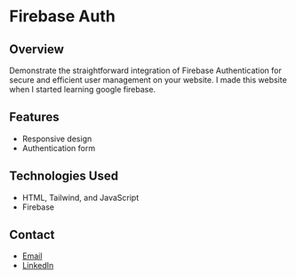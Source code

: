 # Firebase Auth

## Overview

Demonstrate the straightforward integration of Firebase Authentication for secure and efficient user management on your website. I made this website when I started learning google firebase.

## Features

-   Responsive design
-   Authentication form

## Technologies Used

-   HTML, Tailwind, and JavaScript
-   Firebase

## Contact

-   [Email](mailto:ejwebdev25@gmail.com)
-   [LinkedIn](https://www.linkedin.com/in/ejwebdev/)
